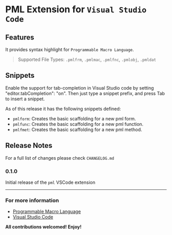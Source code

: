 # PML Extension for `Visual Studio Code`

## Features

It provides syntax highlight for `Programmable Macro Language`.

> Supported File Types: `.pmlfrm`, `.pmlmac`, `.pmlfnc`, `.pmlobj`, `.pmldat`

## Snippets

Enable the support for tab-completion in Visual Studio code by setting "editor.tabCompletion": "on".
Then just type a snippet prefix, and press Tab to insert a snippet.

As of this release it has the following snippets defined:

- `pmlform`: Creates the basic scaffolding for a new pml form.
- `pmlfunc`: Creates the basic scaffolding for a new pml function.
- `pmlfmet`: Creates the basic scaffolding for a new pml method.

## Release Notes

For a full list of changes please check `CHANGELOG.md`

### 0.1.0

Initial release of the `pml` VSCode extension

---

### For more information

- [Programmable Macro Language](https://en.wikipedia.org/wiki/Programmable_Macro_Language)
- [Visual Studio Code](https://code.visualstudio.com/)

**All contributions welcomed! Enjoy!**
